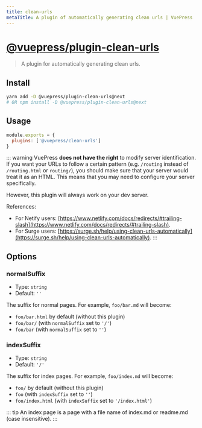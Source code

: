 ```yaml
---
title: clean-urls
metaTitle: A plugin of automatically generating clean urls | VuePress
---
```


# [@vuepress/plugin-clean-urls](https://github.com/vuejs/vuepress/tree/master/packages/@vuepress/plugin-clean-urls)

> A plugin for automatically generating clean urls. <Badge text="1.0.0-alpha.40+"/>

## Install

```bash
yarn add -D @vuepress/plugin-clean-urls@next
# OR npm install -D @vuepress/plugin-clean-urls@next
```

## Usage

```javascript
module.exports = {
  plugins: ['@vuepress/clean-urls'] 
}
```

::: warning
VuePress **does not have the right** to modify server identification. If you want your URLs to follow a certain pattern (e.g. `/routing` instead of `/routing.html` or `routing/`), you should make sure that your server would treat it as an HTML. This means that you may need to configure your server specifically.

However, this plugin will always work on your dev server.

References:

- For Netify users: [https://www.netlify.com/docs/redirects/#trailing-slash](https://www.netlify.com/docs/redirects/#trailing-slash).
- For Surge users: [https://surge.sh/help/using-clean-urls-automatically](https://surge.sh/help/using-clean-urls-automatically).
:::

## Options

### normalSuffix

- Type: `string`
- Default: `''`

The suffix for normal pages. For example, `foo/bar.md` will become:

- `foo/bar.html` by default (without this plugin)
- `foo/bar/` (with `normalSuffix` set to `'/'`)
- `foo/bar` (with `normalSuffix` set to `''`)

### indexSuffix

- Type: `string`
- Default: `'/'`

The suffix for index pages. For example, `foo/index.md` will become:

- `foo/` by default (without this plugin)
- `foo` (with `indexSuffix` set to `''`)
- `foo/index.html` (with `indexSuffix` set to `'/index.html'`)

::: tip
An index page is a page with a file name of index.md or readme.md (case insensitive).
:::
